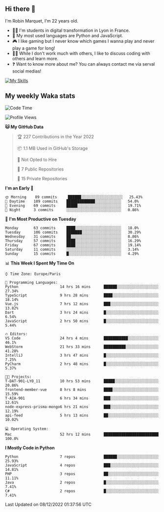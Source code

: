 ## Hi there 👋

I'm Robin Marquet, I'm 22 years old.

- 👨‍💻 I'm students in digital transformation in Lyon in France.
- 🌱 My most used languages are Python and JavaScript.
- 🎮 I like gaming but I never know which games I wanna play and never play a game for long!
- 👯‍♀️ While I don't work much with others, I like to discuss coding with others and learn more.
- ❓ Want to know more about me? You can always contact me via serval social medias!

[![My Skills](https://skillicons.dev/icons?i=js,html,css,docker,express,figma,firebase,graphql,mongodb,mysql,nodejs,py,react,ts,vue)](https://skillicons.dev)

## My weekly Waka stats

<!--START_SECTION:waka-->
![Code Time](http://img.shields.io/badge/Code%20Time-2%2C994%20hrs%2042%20mins-blue)

![Profile Views](http://img.shields.io/badge/Profile%20Views-0-blue)

**🐱 My GitHub Data** 

> 🏆 227 Contributions in the Year 2022
 > 
> 📦 1.1 MB Used in GitHub's Storage 
 > 
> 🚫 Not Opted to Hire
 > 
> 📜 7 Public Repositories 
 > 
> 🔑 15 Private Repositories  
 > 
**I'm an Early 🐤** 

```text
🌞 Morning    89 commits     ██████░░░░░░░░░░░░░░░░░░░   25.43% 
🌆 Daytime    189 commits    █████████████░░░░░░░░░░░░   54.0% 
🌃 Evening    69 commits     █████░░░░░░░░░░░░░░░░░░░░   19.71% 
🌙 Night      3 commits      ░░░░░░░░░░░░░░░░░░░░░░░░░   0.86%

```
📅 **I'm Most Productive on Tuesday** 

```text
Monday       63 commits     ████░░░░░░░░░░░░░░░░░░░░░   18.0% 
Tuesday      106 commits    ███████░░░░░░░░░░░░░░░░░░   30.29% 
Wednesday    31 commits     ██░░░░░░░░░░░░░░░░░░░░░░░   8.86% 
Thursday     57 commits     ████░░░░░░░░░░░░░░░░░░░░░   16.29% 
Friday       67 commits     ████░░░░░░░░░░░░░░░░░░░░░   19.14% 
Saturday     11 commits     ░░░░░░░░░░░░░░░░░░░░░░░░░   3.14% 
Sunday       15 commits     █░░░░░░░░░░░░░░░░░░░░░░░░   4.29%

```


📊 **This Week I Spent My Time On** 

```text
⌚︎ Time Zone: Europe/Paris

💬 Programming Languages: 
Python                   14 hrs 16 mins      ██████░░░░░░░░░░░░░░░░░░░   27.34% 
TypeScript               9 hrs 28 mins       ████░░░░░░░░░░░░░░░░░░░░░   18.14% 
Vue.js                   7 hrs 12 mins       ███░░░░░░░░░░░░░░░░░░░░░░   13.82% 
Dart                     3 hrs 24 mins       █░░░░░░░░░░░░░░░░░░░░░░░░   6.54% 
JavaScript               2 hrs 50 mins       █░░░░░░░░░░░░░░░░░░░░░░░░   5.44%

🔥 Editors: 
VS Code                  24 hrs 4 mins       ███████████░░░░░░░░░░░░░░   46.1% 
WebStorm                 21 hrs 33 mins      ██████████░░░░░░░░░░░░░░░   41.28% 
IntelliJ                 3 hrs 47 mins       █░░░░░░░░░░░░░░░░░░░░░░░░   7.25% 
PyCharm                  2 hrs 48 mins       █░░░░░░░░░░░░░░░░░░░░░░░░   5.37%

🐱‍💻 Projects: 
T-DAT-901-LYO_11         10 hrs 53 mins      █████░░░░░░░░░░░░░░░░░░░░   20.86% 
frontend-member-vue      8 hrs 8 mins        ████░░░░░░░░░░░░░░░░░░░░░   15.59% 
T-AIA-901                6 hrs 34 mins       ███░░░░░░░░░░░░░░░░░░░░░░   12.61% 
node-express-prisma-mongo6 hrs 21 mins       ███░░░░░░░░░░░░░░░░░░░░░░   12.19% 
api-feed                 5 hrs 13 mins       ██░░░░░░░░░░░░░░░░░░░░░░░   10.02%

💻 Operating System: 
Mac                      52 hrs 12 mins      █████████████████████████   100.0%

```

**I Mostly Code in Python** 

```text
Python                   7 repos             ██████░░░░░░░░░░░░░░░░░░░   25.93% 
JavaScript               4 repos             ███░░░░░░░░░░░░░░░░░░░░░░   14.81% 
PHP                      3 repos             ██░░░░░░░░░░░░░░░░░░░░░░░   11.11% 
Java                     2 repos             █░░░░░░░░░░░░░░░░░░░░░░░░   7.41% 
C#                       2 repos             █░░░░░░░░░░░░░░░░░░░░░░░░   7.41%

```



 Last Updated on 08/12/2022 01:37:56 UTC
<!--END_SECTION:waka-->

